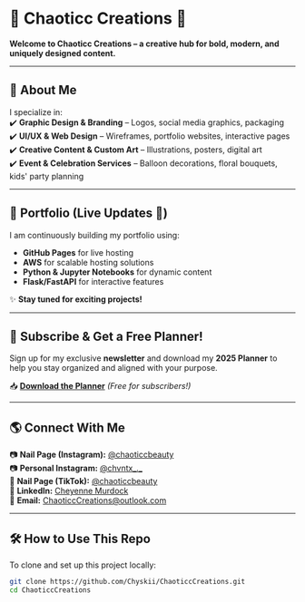 # 🌟 Chaoticc Creations 🚀  
**Welcome to Chaoticc Creations – a creative hub for bold, modern, and uniquely designed content.**  

---

## 🎨 About Me  
I specialize in:  
✔️ **Graphic Design & Branding** – Logos, social media graphics, packaging  
✔️ **UI/UX & Web Design** – Wireframes, portfolio websites, interactive pages  
✔️ **Creative Content & Custom Art** – Illustrations, posters, digital art  
✔️ **Event & Celebration Services** – Balloon decorations, floral bouquets, kids' party planning  

---

## 📂 Portfolio (Live Updates 🚀)  
I am continuously building my portfolio using:  

- **GitHub Pages** for live hosting  
- **AWS** for scalable hosting solutions  
- **Python & Jupyter Notebooks** for dynamic content  
- **Flask/FastAPI** for interactive features  

✨ **Stay tuned for exciting projects!**  

---

## 📩 Subscribe & Get a Free Planner!  
Sign up for my exclusive **newsletter** and download my **2025 Planner** to help you stay organized and aligned with your purpose.  

📥 **[Download the Planner](your_planner_download_url_here)** *(Free for subscribers!)*  

---

## 🌎 Connect With Me  
📷 **Nail Page (Instagram):** [@chaoticcbeauty](https://www.instagram.com/chaoticcbeauty)  
📷 **Personal Instagram:** [@chvntx_._](https://www.instagram.com/chvntx_._)  
🎥 **Nail Page (TikTok):** [@chaoticcbeauty](https://www.tiktok.com/@chaoticcbeauty)  
🔗 **LinkedIn:** [Cheyenne Murdock](www.linkedin.com/in/cheyenne-murdock)  
💌 **Email:** [ChaoticcCreations@outlook.com](mailto:ChaoticcCreations@outlook.com)  

---

## 🛠 How to Use This Repo  
To clone and set up this project locally:  

```sh
git clone https://github.com/Chyskii/ChaoticcCreations.git
cd ChaoticcCreations
